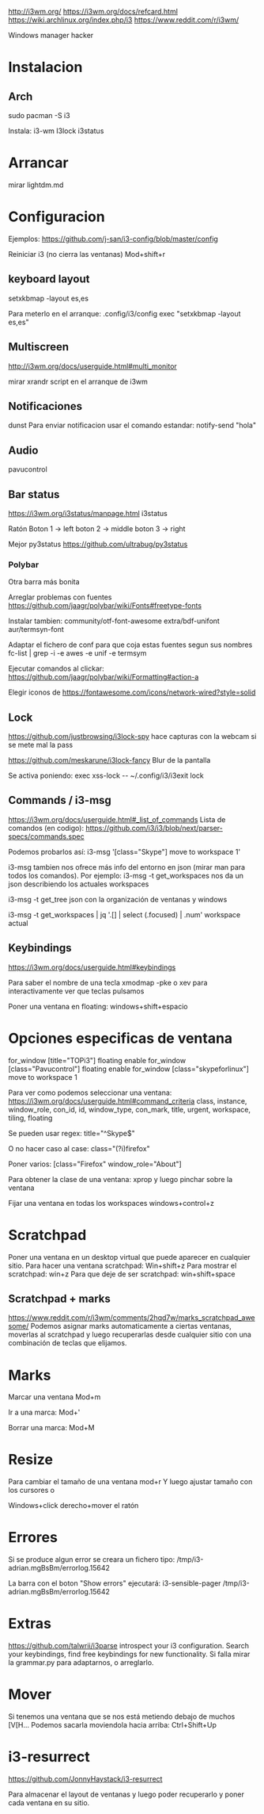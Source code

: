 http://i3wm.org/
https://i3wm.org/docs/refcard.html
https://wiki.archlinux.org/index.php/i3
https://www.reddit.com/r/i3wm/

Windows manager hacker

# Instalacion
## Arch
sudo pacman -S i3

Instala:
i3-wm
I3lock
i3status

# Arrancar

mirar lightdm.md


# Configuracion
Ejemplos:
https://github.com/j-san/i3-config/blob/master/config

Reiniciar i3 (no cierra las ventanas)
Mod+shift+r


## keyboard layout
setxkbmap -layout es,es

Para meterlo en el arranque:
.config/i3/config
exec "setxkbmap -layout es,es"


## Multiscreen
http://i3wm.org/docs/userguide.html#multi_monitor

mirar xrandr
script en el arranque de i3wm


## Notificaciones
dunst
Para enviar notificacion usar el comando estandar:
notify-send "hola"


## Audio
pavucontrol


## Bar status
https://i3wm.org/i3status/manpage.html
i3status

Ratón
Boton 1 -> left
boton 2 -> middle
boton 3 -> right

Mejor py3status
https://github.com/ultrabug/py3status


### Polybar
Otra barra más bonita

Arreglar problemas con fuentes
https://github.com/jaagr/polybar/wiki/Fonts#freetype-fonts

Instalar tambien:
community/otf-font-awesome
extra/bdf-unifont
aur/termsyn-font

Adaptar el fichero de conf para que coja estas fuentes segun sus nombres
fc-list | grep -i -e awes -e unif -e termsym

Ejecutar comandos al clickar:
https://github.com/jaagr/polybar/wiki/Formatting#action-a

Elegir iconos de https://fontawesome.com/icons/network-wired?style=solid



## Lock
https://github.com/justbrowsing/i3lock-spy
hace capturas con la webcam si se mete mal la pass

https://github.com/meskarune/i3lock-fancy
Blur de la pantalla

Se activa poniendo:
exec xss-lock -- ~/.config/i3/i3exit lock



## Commands / i3-msg
https://i3wm.org/docs/userguide.html#_list_of_commands
Lista de comandos (en codigo): https://github.com/i3/i3/blob/next/parser-specs/commands.spec

Podemos probarlos así:
i3-msg '[class="Skype"] move to workspace 1'

i3-msg tambien nos ofrece más info del entorno en json (mirar man para todos los comandos).
Por ejemplo:
i3-msg -t get_workspaces
  nos da un json describiendo los actuales workspaces


i3-msg -t get_tree
  json con la organización de ventanas y windows

i3-msg -t get_workspaces | jq '.[] | select (.focused) | .num'
  workspace actual



## Keybindings
https://i3wm.org/docs/userguide.html#keybindings

Para saber el nombre de una tecla
xmodmap -pke
o
xev
  para interactivamente ver que teclas pulsamos


Poner una ventana en floating:
windows+shift+espacio


# Opciones especificas de ventana
for_window [title="TOPi3"] floating enable
for_window [class="Pavucontrol"] floating enable
for_window [class="skypeforlinux"] move to workspace 1

Para ver como podemos seleccionar una ventana:
https://i3wm.org/docs/userguide.html#command_criteria
class, instance, window_role, con_id, id, window_type, con_mark, title, urgent, workspace, tiling, floating

Se pueden usar regex:
title="^Skype$"

O no hacer caso al case:
class="(?i)firefox"

Poner varios:
[class="Firefox" window_role="About"]

Para obtener la clase de una ventana:
xprop y luego pinchar sobre la ventana

Fijar una ventana en todas los workspaces
windows+control+z



# Scratchpad
Poner una ventana en un desktop virtual que puede aparecer en cualquier sitio.
Para hacer una ventana scratchpad: Win+shift+z
Para mostrar el scratchpad: win+z
Para que deje de ser scratchpad: win+shift+space

## Scratchpad + marks
https://www.reddit.com/r/i3wm/comments/2hqd7w/marks_scratchpad_awesome/
Podemos asignar marks automaticamente a ciertas ventanas, moverlas al scratchpad y luego recuperarlas desde cualquier sitio con una combinación de teclas que elijamos.


# Marks
Marcar una ventana
Mod+m

Ir a una marca:
Mod+'

Borrar una marca:
Mod+M



# Resize
Para cambiar el tamaño de una ventana
mod+r
Y luego ajustar tamaño con los cursores
o

Windows+click derecho+mover el ratón


# Errores
Si se produce algun error se creara un fichero tipo: /tmp/i3-adrian.mgBsBm/errorlog.15642

La barra con el boton "Show errors" ejecutará:
i3-sensible-pager /tmp/i3-adrian.mgBsBm/errorlog.15642



# Extras
https://github.com/talwrii/i3parse
introspect your i3 configuration. Search your keybindings, find free keybindings for new functionality.
Si falla mirar la grammar.py para adaptarnos, o arreglarlo.



# Mover
Si tenemos una ventana que se nos está metiendo debajo de muchos [V[H...
Podemos sacarla moviendola hacia arriba: Ctrl+Shift+Up



# i3-resurrect
https://github.com/JonnyHaystack/i3-resurrect

Para almacenar el layout de ventanas y luego poder recuperarlo y poner cada ventana en su sitio.
